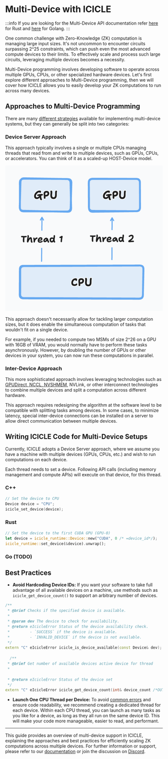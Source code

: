 
# Multi-Device with ICICLE

:::info
If you are looking for the Multi-Device API documentation refer [here](api/rust-bindings/multi-gpu.md) for Rust and [here](api/golang-bindings/multi-gpu.md) for Golang.
:::

One common challenge with Zero-Knowledge (ZK) computation is managing large input sizes. It's not uncommon to encounter circuits surpassing 2^25 constraints, which can push even the most advanced compute devices to their limits. To effectively scale and process such large circuits, leveraging multiple devices becomes a necessity.

Multi-Device programming involves developing software to operate across multiple GPUs, CPUs, or other specialized hardware devices. Let's first explore different approaches to Multi-Device programming, then we will cover how ICICLE allows you to easily develop your ZK computations to run across many devices.

## Approaches to Multi-Device Programming

There are many [different strategies](https://github.com/NVIDIA/multi-gpu-programming-models) available for implementing multi-device systems, but they can generally be split into two categories:

### Device Server Approach

This approach typically involves a single or multiple CPUs managing threads that read from and write to multiple devices, such as GPUs, CPUs, or accelerators. You can think of it as a scaled-up HOST-Device model.

![Multi-Device Server Approach](image.png)

This approach doesn't necessarily allow for tackling larger computation sizes, but it does enable the simultaneous computation of tasks that wouldn't fit on a single device.

For example, if you needed to compute two MSMs of size 2^26 on a GPU with 16GB of VRAM, you would normally have to perform these tasks asynchronously. However, by doubling the number of GPUs or other devices in your system, you can now run these computations in parallel.

### Inter-Device Approach

This more sophisticated approach involves leveraging technologies such as [GPUDirect, NCCL, NVSHMEM](https://www.nvidia.com/en-us/on-demand/session/gtcspring21-cwes1084/), NVLink, or other interconnect technologies to combine multiple devices and split a computation across different hardware.

This approach requires redesigning the algorithm at the software level to be compatible with splitting tasks among devices. In some cases, to minimize latency, special inter-device connections can be installed on a server to allow direct communication between multiple devices.

## Writing ICICLE Code for Multi-Device Setups

Currently, ICICLE adopts a Device Server approach, where we assume you have a machine with multiple devices (GPUs, CPUs, etc.) and wish to run computations on each device.

Each thread needs to set a device. Following API calls (including memory management and compute APIs) will execute on that device, for this thread.

### C++
```cpp
// Set the device to CPU
Device device = "CPU"; 
icicle_set_device(device);
```
### Rust
```rust
// Set the device to the first CUDA GPU (GPU-0)
let device = icicle_runtime::Device::new("CUDA", 0 /* =device_id*/);
icicle_runtime::set_device(&device).unwrap();
```

### Go (TODO)

## Best Practices

- **Avoid Hardcoding Device IDs:** If you want your software to take full advantage of all available devices on a machine, use methods such as `icicle_get_device_count()` to support an arbitrary number of devices.
```cpp
/**
 * @brief Checks if the specified device is available.
 *
 * @param dev The device to check for availability.
 * @return eIcicleError Status of the device availability check.
 *         - `SUCCESS` if the device is available.
 *         - `INVALID_DEVICE` if the device is not available.
 */
extern "C" eIcicleError icicle_is_device_available(const Device& dev);

  /**
 * @brief Get number of available devices active device for thread
 *

 * @return eIcicleError Status of the device set
 */
extern "C" eIcicleError icicle_get_device_count(int& device_count /*OUT*/);
```
  
- **Launch One CPU Thread per Device:** To avoid [common errors](https://developer.nvidia.com/blog/cuda-pro-tip-always-set-current-device-avoid-multithreading-bugs/) and ensure code readability, we recommend creating a dedicated thread for each device. Within each CPU thread, you can launch as many tasks as you like for a device, as long as they all run on the same device ID. This will make your code more manageable, easier to read, and performant.
---

This guide provides an overview of multi-device support in ICICLE, explaining the approaches and best practices for efficiently scaling ZK computations across multiple devices. For further information or support, please refer to our [documentation](start/intro/start.md) or join the discussion on [Discord](https://discord.gg/6vYrE7waPj).
